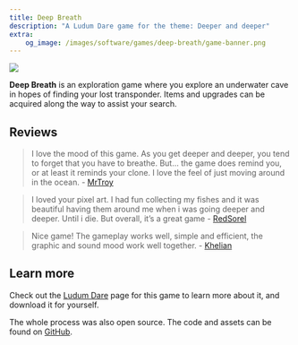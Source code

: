 ```yaml
---
title: Deep Breath
description: "A Ludum Dare game for the theme: Deeper and deeper"
extra:
    og_image: /images/software/games/deep-breath/game-banner.png
---
```


![](/images/software/games/deep-breath/game-banner.png)

**Deep Breath** is an exploration game where you explore an underwater cave in hopes of finding your lost transponder. Items and upgrades can be acquired along the way to assist your search.

## Reviews

> I love the mood of this game. As you get deeper and deeper, you tend to forget that you have to breathe. But… the game does remind you, or at least it reminds your clone. I love the feel of just moving around in the ocean. - [MrTroy](https://ldjam.com/users/mrtroy)

> I loved your pixel art. I had fun collecting my fishes and it was beautiful having them around me when i was going deeper and deeper. Until i die. But overall, it’s a great game - [RedSorel](https://ldjam.com/users/redsorel)

> Nice game! The gameplay works well, simple and efficient, the graphic and sound mood work well together. - [Khelian](https://ldjam.com/users/khelian)

## Learn more

Check out the [Ludum Dare](https://ldjam.com/events/ludum-dare/48/$236526) page for this game to learn more about it, and download it for yourself.

The whole process was also open source. The code and assets can be found on [GitHub](https://github.com/ewpratten/ludum-dare-48).
